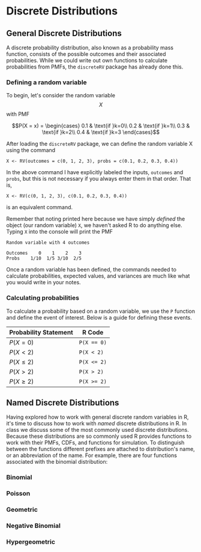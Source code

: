# Discrete Distributions

## General Discrete Distributions

A discrete probability distribution, also known as a probability mass function, 
consists of the possible outcomes and their associated probabilities. While we 
could write out own functions to calculate probabilities from PMFs, the
`discreteRV` package has already done this. 

### Defining a random variable

To begin, let's consider the random variable $$X$$ with PMF

$$P(X = x) = \begin{cases}
0.1 & \text{if }k=0\\
0.2 & \text{if }k=1\\
0.3 & \text{if }k=2\\
0.4 & \text{if }k=3
\end{cases}$$

After loading the `discreteRV` package, we can define the random variable X 
using the command

```
X <- RV(outcomes = c(0, 1, 2, 3), probs = c(0.1, 0.2, 0.3, 0.4))
```

In the above command I have explicitly labeled the inputs, `outcomes` and `probs`,
but this is not necessary if you always enter them in that order. That is, 

```
X <- RV(c(0, 1, 2, 3), c(0.1, 0.2, 0.3, 0.4))
```

is an equivalent command.

Remember that noting printed here because we have simply *defined* the object 
(our random variable) `X`, we haven't asked R to do anything else. Typing `X` into
the console will print the PMF

```
Random variable with 4 outcomes

Outcomes    0    1    2    3
Probs    1/10  1/5 3/10  2/5
```

Once a random variable has been defined, the commands needed to calculate
probabilities, expected values, and variances are much like what you would
write in your notes. 

### Calculating probabilities

To calculate a probability based on a random variable, we use the `P` function
and define the event of interest. Below is a guide for defining these events.

Probability Statement | R Code
--------------------- | ------------
$P(X = 0)$            | `P(X == 0)`
$P(X < 2)$            | `P(X < 2)`
$P(X \le 2)$          | `P(X <= 2)`
$P(X > 2)$            | `P(X > 2)`
$P(X \ge 2)$          | `P(X >= 2)`





## Named Discrete Distributions

Having explored how to work with general discrete random variables in R, it's time 
to discuss how to work with *named* discrete distributions in R. In class we 
discuss some of the most commonly used discrete distributions. Because these distributions  are so commonly used R provides functions to work with their PMFs, 
CDFs, and functions for simulation. To distinguish between the functions different 
prefixes are attached to distribution's name, or an abbreviation of the name.
For example, there are four functions associated with the binomial distribution:

### Binomial

### Poisson

### Geometric

### Negative Binomial

### Hypergeometric